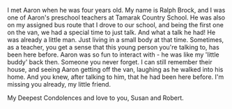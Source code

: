 I met Aaron when he was four years old. My name is Ralph Brock, and I was one of Aaron's preschool teachers at Tamarak Country School. He was also on my assigned bus route that I drove to our school, and being the first one on the van, we had a special time to just talk. And what a talk he had! He was already a little man. Just living in a small body at that time. Sometimes, as a teacher, you get a sense that this young person you're talking to, has been here before. Aaron was so fun to interact with - he was like my 'little buddy' back then. Someone you never forget. I can still remember their house, and seeing Aaron getting off the van, laughing as he walked into his home. And you knew, after talking to him, that he had been here before. I'm missing you already, my little friend.

My Deepest Condolences and love to you, Susan and Robert.
